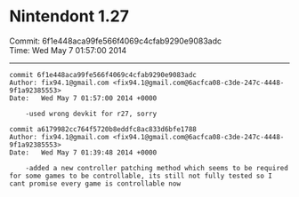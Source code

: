 # Nintendont 1.27
Commit: 6f1e448aca99fe566f4069c4cfab9290e9083adc  
Time: Wed May 7 01:57:00 2014   

-----

```
commit 6f1e448aca99fe566f4069c4cfab9290e9083adc
Author: fix94.1@gmail.com <fix94.1@gmail.com@6acfca08-c3de-247c-4448-9f1a92385553>
Date:   Wed May 7 01:57:00 2014 +0000

    -used wrong devkit for r27, sorry
```

```
commit a6179982cc764f5720b8eddfc8ac833d6bfe1788
Author: fix94.1@gmail.com <fix94.1@gmail.com@6acfca08-c3de-247c-4448-9f1a92385553>
Date:   Wed May 7 01:39:48 2014 +0000

    -added a new controller patching method which seems to be required for some games to be controllable, its still not fully tested so I cant promise every game is controllable now
```
